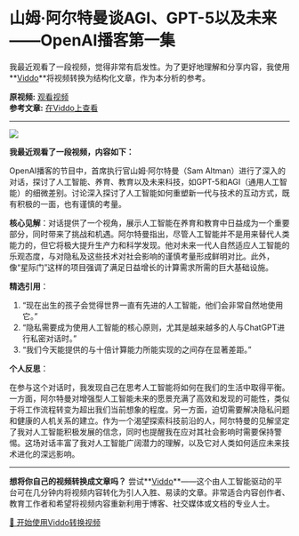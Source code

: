 # 山姆·阿尔特曼谈AGI、GPT-5以及未来——OpenAI播客第一集

我最近观看了一段视频，觉得非常有启发性。为了更好地理解和分享内容，我使用**[Viddo](https://viddo.pro/)**将视频转换为结构化文章，作为本分析的参考。

**原视频:** [观看视频](https://www.youtube.com/watch?v=DB9mjd-65gw)  
**参考文章:** [在Viddo上查看](https://viddo.pro/zh/video-result/4bdfd642-64f3-4be4-aa04-eb705c12a529)

---

![](https://www.youtube.com/embed/DB9mjd-65gw)

**我最近观看了一段视频，内容如下：**

OpenAI播客的节目中，首席执行官山姆·阿尔特曼（Sam Altman）进行了深入的对话，探讨了人工智能、养育、教育以及未来科技，如GPT-5和AGI（通用人工智能）的细微差别。讨论深入探讨了人工智能如何重塑新一代与技术的互动方式，既有积极的一面，也有谨慎的考量。

**核心见解**：对话提供了一个视角，展示人工智能在养育和教育中日益成为一个重要部分，同时带来了挑战和机遇。阿尔特曼指出，尽管人工智能并不是用来替代人类能力的，但它将极大提升生产力和科学发现。他对未来一代人自然适应人工智能的乐观态度，与对隐私及这些技术对社会影响的谨慎考量形成鲜明对比。此外，像“星际门”这样的项目强调了满足日益增长的计算需求所需的巨大基础设施。

**精选引用**：

1. “现在出生的孩子会觉得世界一直有先进的人工智能，他们会非常自然地使用它。”
2. “隐私需要成为使用人工智能的核心原则，尤其是越来越多的人与ChatGPT进行私密对话时。”
3. “我们今天能提供的与十倍计算能力所能实现的之间存在显著差距。”

**个人反思**：

在参与这个对话时，我发现自己在思考人工智能将如何在我们的生活中取得平衡。一方面，阿尔特曼对增强型人工智能未来的愿景充满了高效和发现的可能性，类似于将工作流程转变为超出我们当前想象的程度。另一方面，迫切需要解决隐私问题和健康的人机关系的建立。作为一个渴望探索科技前沿的人，阿尔特曼的见解坚定了我对人工智能积极发展的信念，同时也提醒我在应对其社会影响时需要保持警惕。这场对话丰富了我对人工智能广阔潜力的理解，以及它对人类如何适应未来技术进化的深远影响。

---

**想将你自己的视频转换成文章吗？** 尝试**[Viddo](https://viddo.pro/)**——这个由人工智能驱动的平台可在几分钟内将视频内容转化为引人入胜、易读的文章。非常适合内容创作者、教育工作者和希望将视频内容重新利用于博客、社交媒体或文档的专业人士。

[🚀 开始使用Viddo转换视频](https://viddo.pro/)
